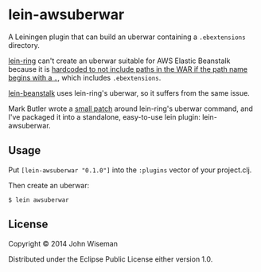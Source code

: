 # lein-awsuberwar

A Leiningen plugin that can build an uberwar containing a
`.ebextensions` directory.

[lein-ring](https://github.com/weavejester/lein-ring) can't create an
uberwar suitable for AWS Elastic Beanstalk because it is
[hardcoded to not include paths in the WAR if the path name begins with a `.`](https://github.com/weavejester/lein-ring/issues/55),
which includes `.ebextensions`.

[lein-beanstalk](https://github.com/weavejester/lein-beanstalk) uses
lein-ring's uberwar, so it suffers from the same issue.

Mark Butler wrote a
[small patch](https://github.com/snowplow/snowplow/blob/master/2-collectors/clojure-collector/tasks/leiningen/aws.clj)
around lein-ring's uberwar command, and I've packaged it into a
standalone, easy-to-use lein plugin: lein-awsuberwar.

## Usage

Put `[lein-awsuberwar "0.1.0"]` into the `:plugins` vector of your
project.clj.

Then create an uberwar:

```
$ lein awsuberwar
```

## License

Copyright © 2014 John Wiseman

Distributed under the Eclipse Public License either version 1.0.
